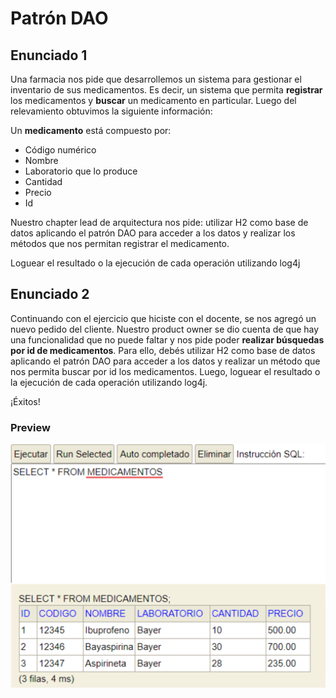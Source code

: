 
# Patrón DAO

## Enunciado 1

Una farmacia nos pide que desarrollemos un sistema para gestionar el inventario de sus medicamentos. Es decir, un sistema que permita **registrar** los medicamentos y **buscar** un medicamento en particular. Luego del relevamiento obtuvimos la siguiente información:

Un **medicamento** está compuesto por:
- Código numérico
- Nombre
- Laboratorio que lo produce
- Cantidad
- Precio
- Id

Nuestro chapter lead de arquitectura nos pide: utilizar H2 como base de datos aplicando el patrón DAO para acceder a los datos y realizar los métodos que nos permitan registrar el medicamento.

Loguear el resultado o la ejecución de cada operación utilizando log4j


## Enunciado 2
Continuando con el ejercicio que hiciste con el docente, se nos agregó un nuevo pedido del cliente. Nuestro product owner se dio cuenta de que hay una funcionalidad que no puede faltar y nos pide poder **realizar búsquedas por id de medicamentos**. Para ello, debés utilizar H2 como base de datos aplicando el patrón DAO para acceder a los datos y realizar un método que nos permita buscar por id los medicamentos. Luego, loguear el resultado o la ejecución de cada operación utilizando log4j. 

¡Éxitos!


### Preview
![Preview](https://github.com/soymilidev/JAVA-II/blob/main/C14/C14-ClaseMesa/H2-Console.png)
